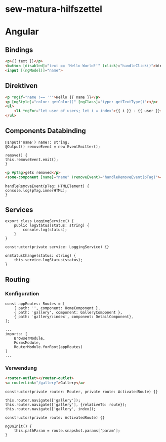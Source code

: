 # sew-matura-hilfszettel

# Angular

## Bindings

```html
<p>{{ text }}</p>
<button [disabled]="text == 'Hello World!'" (click)="handleClick()">btn</button>
<input [(ngModel)]="name">
```

## Direktiven

```html
<p *ngIf="name !== ''">Hello {{ name }}</p>
<p [ngStyle]="color: getColor()" [ngClass]="type: getTextType()"></p>
<ul>
	<li *ngFor="let user of users; let i = index">{{ i }} - {{ user }}</li>
</ul>
```

## Components Databinding

```tsx
@Input('name') name!: string;
@Output() removeEvent = new EventEmitter();

remove() {
this.removeEvent.emit();
}
```

```html
<p #pTag>gets removed</p>
<some-component [name]="name" (removeEvent)="handleRemoveEvent(pTag)"></some-component>
```

```tsx
handleRemoveEvent(pTag: HTMLElement) {
console.log(pTag.innerHTML);
}
```

## Services

```tsx
export class LoggingService() {
	public logStatus(status: string) {
		console.log(status);
	}
}
```

```tsx
constructor(private service: LoggingService) {}

onStatusChange(status: string) {
	this.service.logStatus(status);
}
```

## Routing

### Konfiguration

```tsx
const appRoutes: Routes = [
	{ path: '', component: HomeComponent },
	{ path: 'gallery', component: GalleryComponent },
	{ path: 'gallery/:index', component: DetailComponent},
];

...
imports: [
	BrowserModule,
	FormsModule,
	RouterModule.forRoot(appRoutes)
]
...
```

### Verwendung

```html
<router-outlet></router-outlet>
<a routerLink="/gallery">Gallery</a>
```

```tsx
constructor(private router: Router, private route: ActivatedRoute) {}

this.router.navigate(['gallery']);
this.router.navigate(['gallery'], {relativeTo: route});
this.router.navigate(['gallery', index]);
```

```tsx
constructor(private route: ActivatedRoute) {}

ngOnInit() {
	this.pathParam = route.snapshot.params['param'];
}
```
